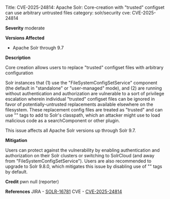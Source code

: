 Title: CVE-2025-24814: Apache Solr: Core-creation with "trusted" configset can use arbitrary untrusted files
category: solr/security
cve: CVE-2025-24814

**Severity**
moderate

**Versions Affected**

- Apache Solr through 9.7

**Description**

Core creation allows users to replace "trusted" configset files with arbitrary configuration

Solr instances that (1) use the "FileSystemConfigSetService" component (the default in "standalone" or "user-managed" mode), and (2) are running without authentication and authorization are vulnerable to a sort of privilege escalation wherein individual "trusted" configset files can be ignored in favor of potentially-untrusted replacements available elsewhere on the filesystem.  These replacement config files are treated as "trusted" and can use "<lib>" tags to add to Solr's classpath, which an attacker might use to load malicious code as a searchComponent or other plugin.

This issue affects all Apache Solr versions up through Solr 9.7.

**Mitigation**

Users can protect against the vulnerability by enabling authentication and authorization on their Solr clusters or switching to SolrCloud (and away from "FileSystemConfigSetService").  Users are also recommended to upgrade to Solr 9.8.0, which mitigates this issue by disabling use of "<lib>" tags by default.

**Credit**
pwn null (reporter)

**References**
JIRA - [SOLR-16781](https://issues.apache.org/jira/browse/SOLR-16781)
CVE - [CVE-2025-24814](https://www.cve.org/CVERecord?id=CVE-2025-24814)
